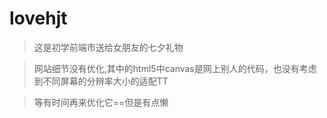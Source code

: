 # lovehjt
>这是初学前端市送给女朋友的七夕礼物

>网站细节没有优化,其中的html5中canvas是网上别人的代码，也没有考虑到不同屏幕的分辨率大小的适配TT

>等有时间再来优化它==但是有点懒
